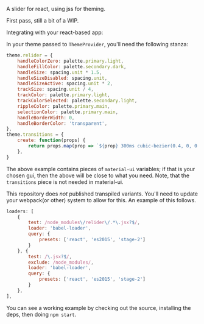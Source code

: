 A slider for react, using jss for theming.

First pass, still a bit of a WIP.

Integrating with your react-based app:

In your theme passed to `ThemeProvider`, you'll need the following stanza:

```javascript
theme.relider = {
	handleColorZero: palette.primary.light,
	handleFillColor: palette.secondary.dark,
	handleSize: spacing.unit * 1.5,
	handleSizeDisabled: spacing.unit,
	handleSizeActive: spacing.unit * 2,
	trackSize: spacing.unit / 4,
	trackColor: palette.primary.light,
	trackColorSelected: palette.secondary.light,
	rippleColor: palette.primary.main,
	selectionColor: palette.primary.main,
	handleBorderWidth: 0,
	handleBorderColor: 'transparent',
},
theme.transitions = {
	create: function(props) {
		return props.map(prop => `${prop} 300ms cubic-bezier(0.4, 0, 0.2, 1) 0ms`).join(',')
	},
}

```
The above example contains pieces of `material-ui` variables; if that
is your chosen gui, then the above will be close to what you need.
Note, that the `transitions` piece is not needed in material-ui.

This repository does *not* published transpiled variants.  You'll need
to update your webpack(or other) system to allow for this.  An example of this follows.

```javascript
loaders: [
	{
		test: /node_modules\/relider\/.*\.jsx?$/,
		loader: 'babel-loader',
		query: {
			presets: ['react', 'es2015', 'stage-2']
		}
	}, {
		test: /\.jsx?$/,
		exclude: /node_modules/,
		loader: 'babel-loader',
		query: {
			presets: ['react', 'es2015', 'stage-2']
		}
	},
],
```

You can see a working example by checking out the source, installing the deps, then doing `npm start`.





